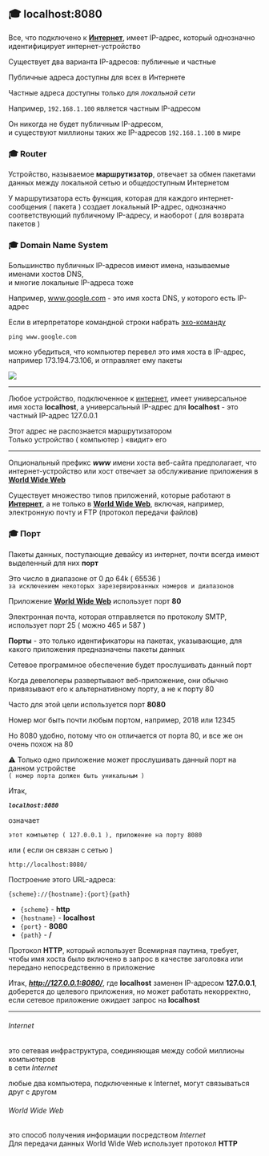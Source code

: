 ## :mortar_board: localhost:8080

Все, что подключено к [**Интернет**](#internet), имеет IP-адрес, который однозначно идентифицирует интернет-устройство

Существует два варианта IP-адресов: публичные и частные

Публичные адреса доступны для всех в Интернете

Частные адреса доступны только для _локальной сети_

Например, `192.168.1.100` является частным IP-адресом

Он никогда не будет публичным IP-адресом,<br/>
и существуют миллионы таких же IP-адресов `192.168.1.100` в мире

### :mortar_board: Router

Устройство, называемое **маршрутизатор**, отвечает за обмен пакетами данных между локальной сетью и общедоступным Интернетом

У маршрутизатора есть функция, которая для каждого интернет-сообщения ( пакета ) создает локальный IP-адрес, однозначно соответствующий публичному IP-адресу, и наоборот ( для возврата пакетов )

### :mortar_board: Domain Name System

Большинство публичных IP-адресов имеют имена, называемые именами хостов DNS,<br/>
и многие локальные IP-адреса тоже

Например, www.google.com - это имя хоста DNS, у которого есть IP-адрес

Если в итерпретаторе командной строки набрать [эхо-команду](https://ab57.ru/cmdlist/ping.html)

    ping www.google.com

можно убедиться, что компьютер перевел это имя хоста в IP-адрес, например 173.194.73.106, и отправляет ему пакеты

![](https://github.com/garevna/js-course/blob/master/images/lessons/ping.png?raw=true)
***
Любое устройство, подключенное к [интернет](#internet), имеет универсальное имя хоста **localhost**, 
а универсальный IP-адрес для **localhost** - это частный IP-адрес 127.0.0.1

Этот адрес не распознается маршрутизатором<br/>
Только устройство ( компьютер ) «видит» его
***
Опциональный префикс **_www_** имени хоста веб-сайта предполагает, что интернет-устройство или хост отвечает за обслуживание приложения в [**World Wide Web**](#world-wide-web)

Существует множество типов приложений, которые работают в [**Интернет**](#internet), а не только в [**World Wide Web**](#world-wide-web), включая, например, электронную почту и FTP (протокол передачи файлов)

### :mortar_board: Порт

Пакеты данных, поступающие девайсу из интернет, почти всегда имеют выделенный для них **порт**

Это число в диапазоне от 0 до 64k ( 65536 )<br/>
`за исключением некоторых зарезервированных номеров и диапазонов`

Приложение [**World Wide Web**](#world-wide-web) использует порт **80**

Электронная почта, которая отправляется по протоколу SMTP, использует порт 25 ( можно 465 и 587 )

**Порты** - это только идентификаторы на пакетах, указывающие, для какого приложения предназначены пакеты данных

Сетевое программное обеспечение будет прослушивать данный порт

Когда девелоперы развертывают веб-приложение, они обычно привязывают его к альтернативному порту, а не к порту 80

Часто для этой цели используется порт **8080** 

Номер мог быть почти любым портом, например, 2018 или 12345

Но 8080 удобно, потому что он отличается от порта 80, и все же он очень похож на 80

:warning: Только одно приложение может прослушивать данный порт на данном устройстве<br/>
`( номер порта должен быть уникальным )`

Итак, 

**_`localhost:8080`_** 

означает 

`этот компьютер ( 127.0.0.1 ), приложение на порту 8080`

или ( если он связан с сетью )

`http://localhost:8080/`

Построение этого URL-адреса: 
```console
{scheme}://{hostname}:{port}{path}
```
* `{scheme}` - **http** 
* `{hostname}` - **localhost**
* `{port}` - **8080**
* `{path}` - **/**

Протокол <span title="HyperText Transfer Protocol">**HTTP**</span>, который использует Всемирная паутина, требует, чтобы имя хоста было включено в запрос в качестве заголовка или передано непосредственно в приложение

Итак, **_http://127.0.0.1:8080/_**, где **localhost** заменен IP-адресом **127.0.0.1**, доберется до целевого приложения, но может работать некорректно, если сетевое приложение ожидает запрос на **localhost**

***
###### _Internet_
это сетевая инфраструктура, соединяющая между собой миллионы компьютеров<br/>
в сети _Internet_ 

любые два компьютера, подключенные к Internet, могут связываться друг с другом

###### _World Wide Web_
это способ получения информации посредством _Internet_<br/>
Для передачи данных World Wide Web использует протокол **HTTP**
